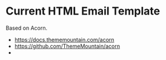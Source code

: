 # Current HTML Email Template

Based on Acorn.
- https://docs.thememountain.com/acorn
- https://github.com/ThemeMountain/acorn
-
